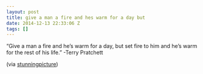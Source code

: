 ```yaml
---
layout: post
title: give a man a fire and hes warm for a day but
date: 2014-12-13 22:33:06 Z
tags: []
---
```

“Give a man a fire and he’s warm for a day, but set fire to him and he’s warm for the rest of his life.” -Terry Pratchett

(via [stunningpicture](http://stunningpicture.tumblr.com/))

